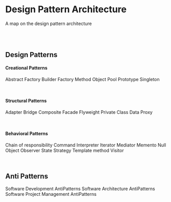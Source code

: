 # Design Pattern Architecture

A map on the design pattern architecture

<br>
<br>

## Design Patterns

#### Creational Patterns
Abstract Factory
Builder
Factory Method
Object Pool
Prototype
Singleton

<br>

#### Structural Patterns
Adapter
Bridge
Composite
Facade
Flyweight
Private Class Data
Proxy

<br>

#### Behavioral Patterns
Chain of responsibility
Command
Interpreter
Iterator
Mediator
Memento
Null Object
Observer
State
Strategy
Template method
Visitor

<br>

## Anti Patterns
Software Development AntiPatterns
Software Architecture AntiPatterns
Software Project Management AntiPatterns